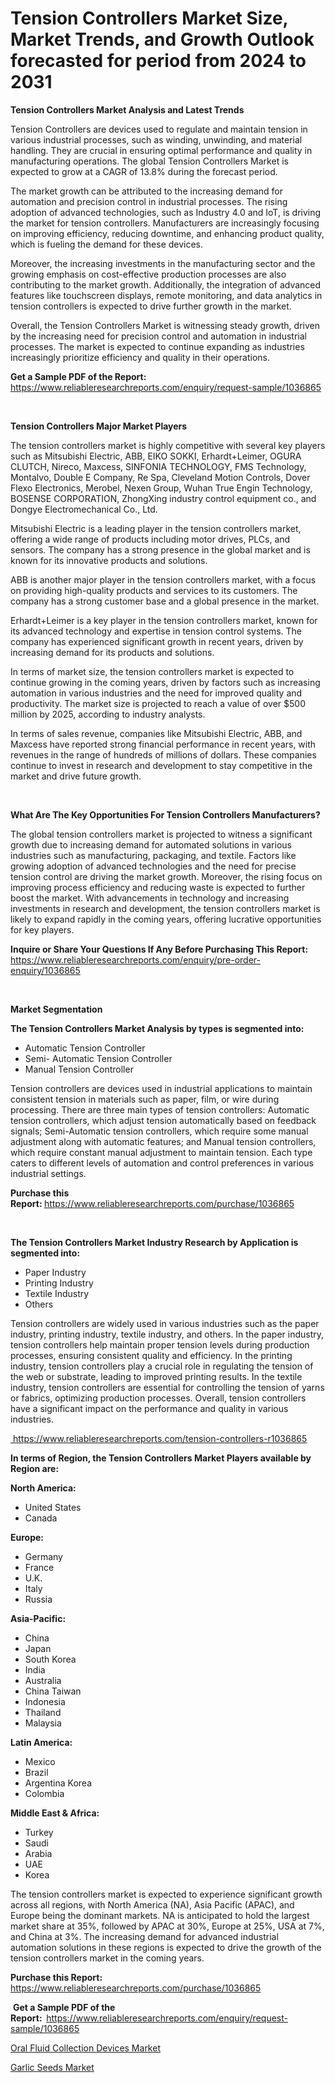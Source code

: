 <p><h1>Tension Controllers Market Size, Market Trends, and Growth Outlook forecasted for period from 2024 to 2031</h1></p><p><strong>Tension Controllers Market Analysis and Latest Trends</strong></p>
<p><p>Tension Controllers are devices used to regulate and maintain tension in various industrial processes, such as winding, unwinding, and material handling. They are crucial in ensuring optimal performance and quality in manufacturing operations. The global Tension Controllers Market is expected to grow at a CAGR of 13.8% during the forecast period.</p><p>The market growth can be attributed to the increasing demand for automation and precision control in industrial processes. The rising adoption of advanced technologies, such as Industry 4.0 and IoT, is driving the market for tension controllers. Manufacturers are increasingly focusing on improving efficiency, reducing downtime, and enhancing product quality, which is fueling the demand for these devices.</p><p>Moreover, the increasing investments in the manufacturing sector and the growing emphasis on cost-effective production processes are also contributing to the market growth. Additionally, the integration of advanced features like touchscreen displays, remote monitoring, and data analytics in tension controllers is expected to drive further growth in the market.</p><p>Overall, the Tension Controllers Market is witnessing steady growth, driven by the increasing need for precision control and automation in industrial processes. The market is expected to continue expanding as industries increasingly prioritize efficiency and quality in their operations.</p></p>
<p><strong>Get a Sample PDF of the Report:&nbsp;</strong> <a href="https://www.reliableresearchreports.com/enquiry/request-sample/1036865">https://www.reliableresearchreports.com/enquiry/request-sample/1036865</a></p>
<p>&nbsp;</p>
<p><strong>Tension Controllers Major Market Players</strong></p>
<p><p>The tension controllers market is highly competitive with several key players such as Mitsubishi Electric, ABB, EIKO SOKKI, Erhardt+Leimer, OGURA CLUTCH, Nireco, Maxcess, SINFONIA TECHNOLOGY, FMS Technology, Montalvo, Double E Company, Re Spa, Cleveland Motion Controls, Dover Flexo Electronics, Merobel, Nexen Group, Wuhan True Engin Technology, BOSENSE CORPORATION, ZhongXing industry control equipment co., and Dongye Electromechanical Co., Ltd.</p><p>Mitsubishi Electric is a leading player in the tension controllers market, offering a wide range of products including motor drives, PLCs, and sensors. The company has a strong presence in the global market and is known for its innovative products and solutions.</p><p>ABB is another major player in the tension controllers market, with a focus on providing high-quality products and services to its customers. The company has a strong customer base and a global presence in the market.</p><p>Erhardt+Leimer is a key player in the tension controllers market, known for its advanced technology and expertise in tension control systems. The company has experienced significant growth in recent years, driven by increasing demand for its products and solutions.</p><p>In terms of market size, the tension controllers market is expected to continue growing in the coming years, driven by factors such as increasing automation in various industries and the need for improved quality and productivity. The market size is projected to reach a value of over $500 million by 2025, according to industry analysts.</p><p>In terms of sales revenue, companies like Mitsubishi Electric, ABB, and Maxcess have reported strong financial performance in recent years, with revenues in the range of hundreds of millions of dollars. These companies continue to invest in research and development to stay competitive in the market and drive future growth.</p></p>
<p>&nbsp;</p>
<p><strong>What Are The Key Opportunities For Tension Controllers Manufacturers?</strong></p>
<p><p>The global tension controllers market is projected to witness a significant growth due to increasing demand for automated solutions in various industries such as manufacturing, packaging, and textile. Factors like growing adoption of advanced technologies and the need for precise tension control are driving the market growth. Moreover, the rising focus on improving process efficiency and reducing waste is expected to further boost the market. With advancements in technology and increasing investments in research and development, the tension controllers market is likely to expand rapidly in the coming years, offering lucrative opportunities for key players.</p></p>
<p><strong>Inquire or Share Your Questions If Any Before Purchasing This Report:</strong> <a href="https://www.reliableresearchreports.com/enquiry/pre-order-enquiry/1036865">https://www.reliableresearchreports.com/enquiry/pre-order-enquiry/1036865</a></p>
<p>&nbsp;</p>
<p><strong>Market Segmentation</strong></p>
<p><strong>The Tension Controllers Market Analysis by types is segmented into:</strong></p>
<p><ul><li>Automatic Tension Controller</li><li>Semi- Automatic Tension Controller</li><li>Manual Tension Controller</li></ul></p>
<p><p>Tension controllers are devices used in industrial applications to maintain consistent tension in materials such as paper, film, or wire during processing. There are three main types of tension controllers: Automatic tension controllers, which adjust tension automatically based on feedback signals; Semi-Automatic tension controllers, which require some manual adjustment along with automatic features; and Manual tension controllers, which require constant manual adjustment to maintain tension. Each type caters to different levels of automation and control preferences in various industrial settings.</p></p>
<p><strong>Purchase this Report:&nbsp;</strong><a href="https://www.reliableresearchreports.com/purchase/1036865">https://www.reliableresearchreports.com/purchase/1036865</a></p>
<p>&nbsp;</p>
<p><strong>The Tension Controllers Market Industry Research by Application is segmented into:</strong></p>
<p><ul><li>Paper Industry</li><li>Printing Industry</li><li>Textile Industry</li><li>Others</li></ul></p>
<p><p>Tension controllers are widely used in various industries such as the paper industry, printing industry, textile industry, and others. In the paper industry, tension controllers help maintain proper tension levels during production processes, ensuring consistent quality and efficiency. In the printing industry, tension controllers play a crucial role in regulating the tension of the web or substrate, leading to improved printing results. In the textile industry, tension controllers are essential for controlling the tension of yarns or fabrics, optimizing production processes. Overall, tension controllers have a significant impact on the performance and quality in various industries.</p></p>
<p><a href="https://www.reliableresearchreports.com/tension-controllers-r1036865">&nbsp;https://www.reliableresearchreports.com/tension-controllers-r1036865</a></p>
<p><strong>In terms of Region, the Tension Controllers Market Players available by Region are:</strong></p>
<p>
    <p> <strong> North America: </strong>
        <ul>
            <li>United States</li>
            <li>Canada</li>
        </ul>
        </p> 
    <p> <strong> Europe: </strong>
        <ul>
            <li>Germany</li>
            <li>France</li>
            <li>U.K.</li>
            <li>Italy</li>
            <li>Russia</li>
        </ul>
        </p> 
    <p> <strong> Asia-Pacific: </strong>
        <ul>
            <li>China</li>
            <li>Japan</li>
            <li>South Korea</li>
            <li>India</li>
            <li>Australia</li>
            <li>China Taiwan</li>
            <li>Indonesia</li>
            <li>Thailand</li>
            <li>Malaysia</li>
        </ul>
        </p> 
    <p> <strong> Latin America: </strong>
        <ul>
            <li>Mexico</li>
            <li>Brazil</li>
            <li>Argentina Korea</li>
            <li>Colombia</li>
        </ul>
        </p> 
    <p> <strong> Middle East & Africa: </strong>
        <ul>
            <li>Turkey</li>
            <li>Saudi</li>
            <li>Arabia</li>
            <li>UAE</li>
            <li>Korea</li>
        </ul>
    </p>
    </p>
<p><p>The tension controllers market is expected to experience significant growth across all regions, with North America (NA), Asia Pacific (APAC), and Europe being the dominant markets. NA is anticipated to hold the largest market share at 35%, followed by APAC at 30%, Europe at 25%, USA at 7%, and China at 3%. The increasing demand for advanced industrial automation solutions in these regions is expected to drive the growth of the tension controllers market in the coming years.</p></p>
<p><strong>Purchase this Report: </strong><a href="https://www.reliableresearchreports.com/purchase/1036865">https://www.reliableresearchreports.com/purchase/1036865</a></p>
<p>&nbsp;<strong>Get a Sample PDF of the Report:&nbsp;&nbsp;</strong><a href="https://www.reliableresearchreports.com/enquiry/request-sample/1036865">https://www.reliableresearchreports.com/enquiry/request-sample/1036865</a></p>
<p><strong></strong></p>
<p><p><a href="https://github.com/NorbertYates/Market-Research-Report-List-4/blob/main/oral-fluid-collection-devices-market.md">Oral Fluid Collection Devices Market</a></p><p><a href="https://three-jumbo-f6d.notion.site/Garlic-Seeds-Market-Research-Report-Its-History-and-Forecast-2024-to-2031-7e22c8b5d42e4f31b101b9c27563c90b">Garlic Seeds Market</a></p></p>